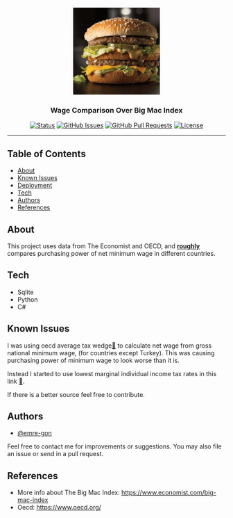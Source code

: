 <p align="center">
  <a href="" rel="noopener">
 <img width=200px height=200px src="bigmac.jpg" alt="Project logo"></a>
</p>

<h3 align="center">Wage Comparison Over Big Mac Index</h3>

<div align="center">

[![Status](https://img.shields.io/badge/status-active-success.svg)]()
[![GitHub Issues](https://img.shields.io/github/issues/emre-gon/bigmac-index.svg)](https://github.com/emre-gon/bigmac-index/issues)
[![GitHub Pull Requests](https://img.shields.io/github/issues-pr/emre-gon/bigmac-index.svg)](https://github.com/emre-gon/bigmac-index/pulls)
[![License](https://img.shields.io/github/license/emre-gon/bigmac-index)](/LICENSE)

</div>

---


## Table of Contents

- [About](#about)
- [Known Issues](#issues)
- [Deployment](#deployment)
- [Tech](#tech)
- [Authors](#authors)
- [References](#references)

## About <a name = "about"></a>

This project uses data from The Economist and OECD, and <u><b>roughly</b></u> compares purchasing power of net minimum wage in different countries.


## Tech <a name = "tech"></a>

- Sqlite
- Python
- C#



## Known Issues <a name = "issues"></a>

I was using oecd average tax wedge[🔗](https://www.oecd.org/tax/tax-policy/taxing-wages-brochure.pdf) to calculate net wage from gross national minimum wage, (for countries except Turkey). This was causing purchasing power of minimum wage to look worse than it is.

Instead I started to use lowest marginal individual income tax rates in this link [🔗](https://www.oecd.org/tax/tax-policy/taxing-wages-brochure.pdf).

If there is a better source feel free to contribute.


## Authors <a name = "authors"></a>

- [@emre-gon](https://github.com/emre-gon)

Feel free to contact me for improvements or suggestions. You may also file an issue or send in a pull request.

## References <a name = "references"></a>

- More info about The Big Mac Index: https://www.economist.com/big-mac-index
- Oecd: https://www.oecd.org/
